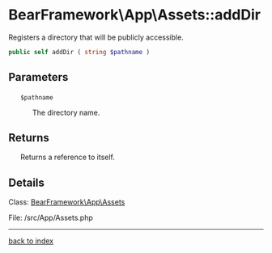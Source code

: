 # BearFramework\App\Assets::addDir

Registers a directory that will be publicly accessible.

```php
public self addDir ( string $pathname )
```

## Parameters

&nbsp;&nbsp;&nbsp;&nbsp;&nbsp;&nbsp;`$pathname`

&nbsp;&nbsp;&nbsp;&nbsp;&nbsp;&nbsp;&nbsp;&nbsp;&nbsp;&nbsp;&nbsp;&nbsp;The directory name.

## Returns

&nbsp;&nbsp;&nbsp;&nbsp;&nbsp;&nbsp;Returns a reference to itself.

## Details

Class: [BearFramework\App\Assets](bearframework.app.assets.class.md)

File: /src/App/Assets.php

---

[back to index](index.md)

